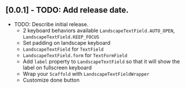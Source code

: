 ## [0.0.1] - TODO: Add release date.

* TODO: Describe initial release.
    - 2 keyboard behaviors available `LandscapeTextField.AUTO_OPEN`, `LandscapeTextField.KEEP_FOCUS`
    - Set padding on landscape keyboard
    - `LandscapeTextField` for `TextField`
    - `LandscapeTextField.form` for `TextFormField`
    - Add `label` property to `LandscapeTextField` so that it will show the label on fullscreen keyboard
    - Wrap your `Scaffold` with `LandscapeTextFieldWrapper`
    - Customize done button
